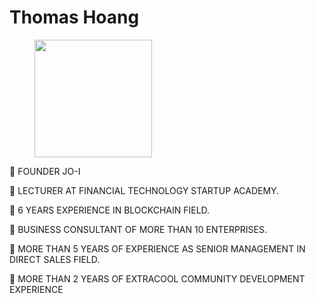 # Thomas Hoang

<figure><img src="../.gitbook/assets/Thomas Hoang.png" alt="" width="188"><figcaption></figcaption></figure>

🔹 FOUNDER JO-I

🔹 LECTURER AT FINANCIAL TECHNOLOGY STARTUP ACADEMY.

🔹 6 YEARS EXPERIENCE IN BLOCKCHAIN FIELD.

🔹 BUSINESS CONSULTANT OF MORE THAN 10 ENTERPRISES.

🔹 MORE THAN 5 YEARS OF EXPERIENCE AS SENIOR MANAGEMENT IN DIRECT SALES FIELD.

🔹 MORE THAN 2 YEARS OF EXTRACOOL COMMUNITY DEVELOPMENT EXPERIENCE

